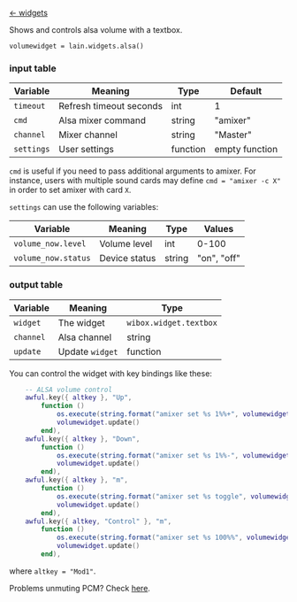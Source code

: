[<- widgets](https://github.com/copycat-killer/lain/wiki/Widgets)

Shows and controls alsa volume with a textbox.

	volumewidget = lain.widgets.alsa()

### input table

Variable | Meaning | Type | Default
--- | --- | --- | ---
`timeout` | Refresh timeout seconds | int | 1
`cmd` | Alsa mixer command | string | "amixer"
`channel` | Mixer channel | string | "Master" 
`settings` | User settings | function | empty function

`cmd` is useful if you need to pass additional arguments to amixer. For instance, users with multiple sound cards may define `cmd = "amixer -c X"` in order to set amixer with card `X`.

`settings` can use the following variables:

Variable | Meaning | Type | Values
--- | --- | --- | ---
`volume_now.level` | Volume level | int | 0-100
`volume_now.status` | Device status | string | "on", "off"

### output table

Variable | Meaning | Type
--- | --- | --- 
`widget` | The widget | `wibox.widget.textbox`
`channel` | Alsa channel | string
`update` | Update `widget` | function

You can control the widget with key bindings like these:

```lua
    -- ALSA volume control
    awful.key({ altkey }, "Up",
        function ()
            os.execute(string.format("amixer set %s 1%%+", volumewidget.channel))
            volumewidget.update()
        end),
    awful.key({ altkey }, "Down",
        function ()
            os.execute(string.format("amixer set %s 1%%-", volumewidget.channel))
            volumewidget.update()
        end),
    awful.key({ altkey }, "m",
        function ()
            os.execute(string.format("amixer set %s toggle", volumewidget.channel))
            volumewidget.update()
        end),
    awful.key({ altkey, "Control" }, "m",
        function ()
            os.execute(string.format("amixer set %s 100%%", volumewidget.channel))
            volumewidget.update()
        end),
```

where `altkey = "Mod1"`.

Problems unmuting PCM? Check [here](https://github.com/copycat-killer/awesome-copycats/issues/95).